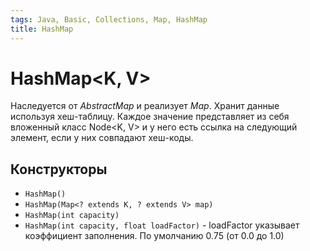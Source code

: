 ```yaml
---
tags: Java, Basic, Collections, Map, HashMap
title: HashMap
---
```

# HashMap\<K, V>
Наследуется от *AbstractMap* и реализует *Map*.
Хранит данные используя хеш-таблицу. Каждое значение представляет из себя вложенный класс Node<K, V> и у него есть ссылка на следующий элемент, если у них совпадают хеш-коды.

## Конструкторы
* `HashMap()`
* `HashMap(Map<? extends K, ? extends V> map)`
* `HashMap(int capacity)`
* `HashMap(int capacity, float loadFactor)` - loadFactor указывает коэффициент заполнения. По умолчанию 0.75 (от 0.0 до 1.0)